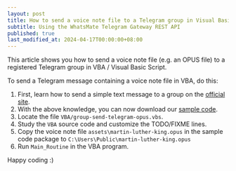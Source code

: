 ```yaml
---
layout: post
title: How to send a voice note file to a Telegram group in Visual Basic Script / VBA
subtitle: Using the WhatsMate Telegram Gateway REST API
published: true
last_modified_at: 2024-04-17T00:00:00+08:00
---
```



This article shows you how to send a voice note file (e.g. an OPUS file) to a registered Telegram group in VBA / Visual Basic Script.



To send a Telegram message containing a voice note file in VBA, do this:

1. First, learn how to send a simple text message to a group on the [official site](https://www.whatsmate.net/telegram-group-message-api.html).
2. With the above knowledge, you can now download our [sample code](https://github.com/whatsmate/telegram-demos/archive/master.zip).
3. Locate the file `VBA/group-send-telegram-opus.vbs`.  <script src="https://gist.github.com/whatsmate/d1555502bc90d09b0f228b7a08a73bce.js"></script>
4. Study the `VBA` source code and customize the TODO/FIXME lines.
5. Copy the voice note file `assets\martin-luther-king.opus` in the sample code package to `C:\Users\Public\martin-luther-king.opus`
6. Run `Main_Routine` in the VBA program.


Happy coding :) 


<br>
<script async src="//pagead2.googlesyndication.com/pagead/js/adsbygoogle.js"></script>
<ins class="adsbygoogle"
     style="display:inline-block;width:728px;height:90px"
     data-ad-client="ca-pub-7383487179928477"
     data-ad-slot="6959057004"></ins>
<script>
(adsbygoogle = window.adsbygoogle || []).push({});
</script>
<br>

